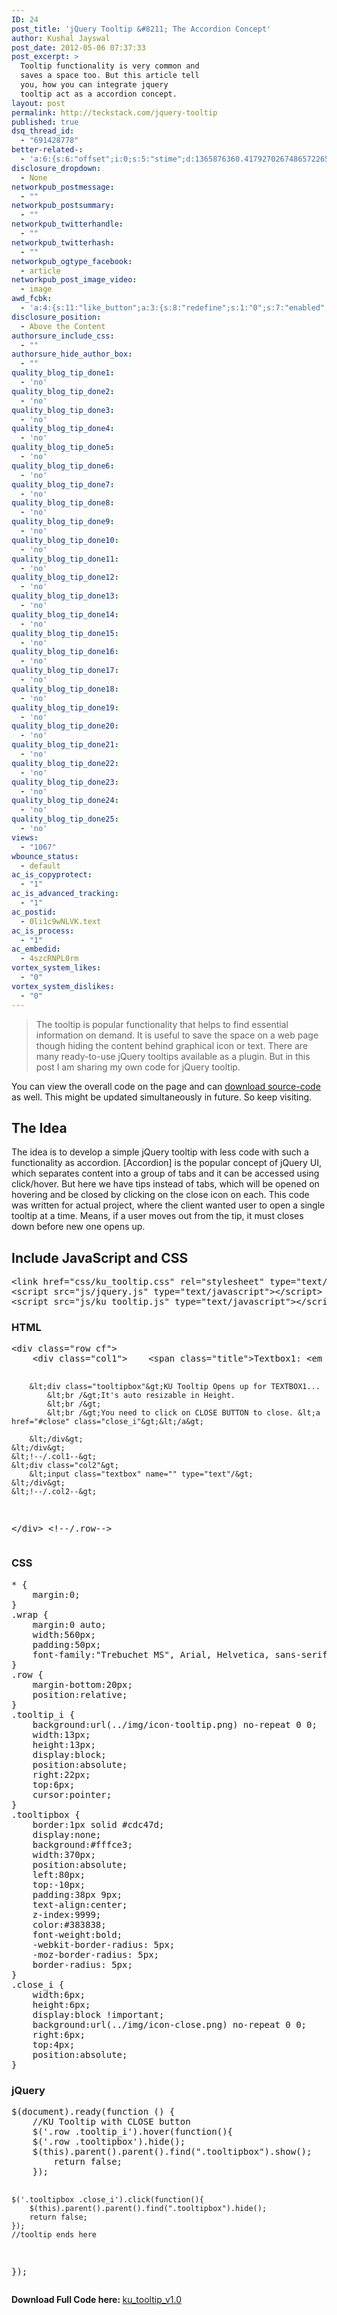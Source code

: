 ```yaml
---
ID: 24
post_title: 'jQuery Tooltip &#8211; The Accordion Concept'
author: Kushal Jayswal
post_date: 2012-05-06 07:37:33
post_excerpt: >
  Tooltip functionality is very common and
  saves a space too. But this article tell
  you, how you can integrate jquery
  tooltip act as a accordion concept.
layout: post
permalink: http://teckstack.com/jquery-tooltip
published: true
dsq_thread_id:
  - "691428778"
better-related-:
  - 'a:6:{s:6:"offset";i:0;s:5:"stime";d:1365876360.4179270267486572265625;s:7:"queries";i:9;i:24;a:43:{i:1618;d:35.114994049072265625;i:1590;d:44.89396925599216814362080185674130916595458984375;i:1559;d:4.97327899932861328125;i:1519;d:44.38333769471287126862080185674130916595458984375;i:1352;d:9.2032985687255859375;i:1323;d:41.06501007080078125;i:206;d:43.09745997302936615369617356918752193450927734375;i:1197;d:27.416473388671875;i:1104;d:11.8903865814208984375;i:970;d:23.9498882293701171875;i:937;d:24.9669189453125;i:912;d:25.2774810791015625;i:893;d:29.949901580810546875;i:874;d:78.7140980747200700307075749151408672332763671875;i:846;d:46.90350341796875;i:792;d:35.0301125625084210923887440003454685211181640625;i:774;d:28.3619709014892578125;i:731;d:33.7175877669761945298887440003454685211181640625;i:638;d:28.7279491424560546875;i:641;d:18.8702602386474609375;i:439;d:23.110576629638671875;i:401;d:24.643726348876953125;i:340;d:58.979707815930993319852859713137149810791015625;i:200;d:24.9998569488525390625;i:263;d:52.8472698139694472274641157127916812896728515625;i:256;d:16.903087615966796875;i:240;d:32.60996246337890625;i:220;d:34.92327823279038767623205785639584064483642578125;i:193;d:8.6260684931053308588388972566463053226470947265625;i:181;d:12.3941020965576171875;i:165;d:12.4020175933837890625;i:154;d:10.56683349609375;i:146;d:16.93335952398911814498205785639584064483642578125;i:141;d:6.885019779205322265625;i:134;d:12.7142299616111902338388972566463053226470947265625;i:126;d:17.0135707855224609375;i:111;d:36.82388257887274818358491756953299045562744140625;i:99;d:14.1207730355942171485139624564908444881439208984375;i:88;d:13.02294158935546875;i:82;d:11.6140308380126953125;i:78;d:1.20809161663055419921875;i:48;d:5.3720703125;i:42;d:3.871479511260986328125;}s:5:"etime";d:1365876360.4404809474945068359375;s:5:"ctime";i:1365876360;}'
disclosure_dropdown:
  - None
networkpub_postmessage:
  - ""
networkpub_postsummary:
  - ""
networkpub_twitterhandle:
  - ""
networkpub_twitterhash:
  - ""
networkpub_ogtype_facebook:
  - article
networkpub_post_image_video:
  - image
awd_fcbk:
  - 'a:4:{s:11:"like_button";a:3:{s:8:"redefine";s:1:"0";s:7:"enabled";s:1:"1";s:5:"place";s:3:"top";}s:9:"opengraph";a:1:{s:11:"object_link";s:0:"";}s:7:"awd_ogp";a:16:{s:2:"id";s:0:"";s:12:"object_title";s:0:"";s:6:"locale";s:5:"en_US";s:10:"determiner";s:4:"auto";s:5:"title";s:7:"%TITLE%";s:4:"type";s:7:"article";s:11:"custom_type";s:10:"teckstack:";s:11:"description";s:13:"%DESCRIPTION%";s:9:"site_name";s:12:"%BLOG_TITLE%";s:3:"url";s:5:"%URL%";s:27:"auto_load_images_attachment";s:1:"0";s:6:"images";a:1:{i:0;s:0:"";}s:27:"auto_load_videos_attachment";s:1:"0";s:6:"videos";a:1:{i:0;s:0:"";}s:27:"auto_load_audios_attachment";s:1:"0";s:6:"audios";a:1:{i:0;s:0:"";}}s:30:"_nonce_options_save_ogp_object";s:10:"89f594fc89";}'
disclosure_position:
  - Above the Content
authorsure_include_css:
  - ""
authorsure_hide_author_box:
  - ""
quality_blog_tip_done1:
  - 'no'
quality_blog_tip_done2:
  - 'no'
quality_blog_tip_done3:
  - 'no'
quality_blog_tip_done4:
  - 'no'
quality_blog_tip_done5:
  - 'no'
quality_blog_tip_done6:
  - 'no'
quality_blog_tip_done7:
  - 'no'
quality_blog_tip_done8:
  - 'no'
quality_blog_tip_done9:
  - 'no'
quality_blog_tip_done10:
  - 'no'
quality_blog_tip_done11:
  - 'no'
quality_blog_tip_done12:
  - 'no'
quality_blog_tip_done13:
  - 'no'
quality_blog_tip_done14:
  - 'no'
quality_blog_tip_done15:
  - 'no'
quality_blog_tip_done16:
  - 'no'
quality_blog_tip_done17:
  - 'no'
quality_blog_tip_done18:
  - 'no'
quality_blog_tip_done19:
  - 'no'
quality_blog_tip_done20:
  - 'no'
quality_blog_tip_done21:
  - 'no'
quality_blog_tip_done22:
  - 'no'
quality_blog_tip_done23:
  - 'no'
quality_blog_tip_done24:
  - 'no'
quality_blog_tip_done25:
  - 'no'
views:
  - "1067"
wbounce_status:
  - default
ac_is_copyprotect:
  - "1"
ac_is_advanced_tracking:
  - "1"
ac_postid:
  - 0li1c9wNLVK.text
ac_is_process:
  - "1"
ac_embedid:
  - 4szcRNPL0rm
vortex_system_likes:
  - "0"
vortex_system_dislikes:
  - "0"
---
```

<blockquote>The tooltip is popular functionality that helps to find essential information on demand. It is useful to save the space on a web page though hiding the content behind graphical icon or text. There are many ready-to-use jQuery tooltips available as a plugin. But in this post I am sharing my own code for jQuery tooltip.</blockquote>
You can view the overall code on the page and can <a title="Download Code" href="http://www.teckstack.com/wp-content/uploads/2012/05/ku_tooltip_v1.0-teckstack.com_.zip" target="_blank">download source-code</a> as well. This might be updated simultaneously in future. So keep visiting.
<h2>The Idea</h2>
The idea is to develop a simple jQuery tooltip with less code with such a functionality as accordion. [Accordion] is the popular concept of jQuery UI, which separates content into a group of tabs and it can be accessed using click/hover. But here we have tips instead of tabs, which will be opened on hovering and be closed by clicking on the close icon on each. This code was written for actual project, where the client wanted user to open a single tooltip at a time. Means, if a user moves out from the tip, it must closes down before new one opens up.
<h2>Include <strong>JavaScript</strong> and <strong>CSS</strong></h2>
<pre>&lt;link href="css/ku_tooltip.css" rel="stylesheet" type="text/css"&gt;
&lt;script src="js/jquery.js" type="text/javascript"&gt;&lt;/script&gt;
&lt;script src="js/ku_tooltip.js" type="text/javascript"&gt;&lt;/script&gt;</pre>
<h3>HTML</h3>
<pre>&lt;div class="row cf"&gt;
    &lt;div class="col1"&gt;	&lt;span class="title"&gt;Textbox1: &lt;em class="tooltip_i"&gt;&lt;/em&gt;&lt;/span&gt;

        &lt;div class="tooltipbox"&gt;KU Tooltip Opens up for TEXTBOX1...
            &lt;br /&gt;It's auto resizable in Height.
            &lt;br /&gt;
            &lt;br /&gt;You need to click on CLOSE BUTTON to close.	&lt;a href="#close" class="close_i"&gt;&lt;/a&gt;

        &lt;/div&gt;
    &lt;/div&gt;
    &lt;!--/.col1--&gt;
    &lt;div class="col2"&gt;
        &lt;input class="textbox" name="" type="text"/&gt;
    &lt;/div&gt;
    &lt;!--/.col2--&gt;
&lt;/div&gt;
&lt;!--/.row--&gt;</pre>
<h3>CSS</h3>
<pre>* {
    margin:0;
}
.wrap {
    margin:0 auto;
    width:560px;
    padding:50px;
    font-family:"Trebuchet MS", Arial, Helvetica, sans-serif;
}
.row {
    margin-bottom:20px;
    position:relative;
}
.tooltip_i {
    background:url(../img/icon-tooltip.png) no-repeat 0 0;
    width:13px;
    height:13px;
    display:block;
    position:absolute;
    right:22px;
    top:6px;
    cursor:pointer;
}
.tooltipbox {
    border:1px solid #cdc47d;
    display:none;
    background:#fffce3;
    width:370px;
    position:absolute;
    left:80px;
    top:-10px;
    padding:38px 9px;
    text-align:center;
    z-index:9999;
    color:#383838;
    font-weight:bold;
    -webkit-border-radius: 5px;
    -moz-border-radius: 5px;
    border-radius: 5px;
}
.close_i {
    width:6px;
    height:6px;
    display:block !important;
    background:url(../img/icon-close.png) no-repeat 0 0;
    right:6px;
    top:4px;
    position:absolute;
}</pre>
<div id="e"></div>
<h3>jQuery</h3>
<pre>$(document).ready(function () {
    //KU Tooltip with CLOSE button
    $('.row .tooltip_i').hover(function(){
    $('.row .tooltipbox').hide();
    $(this).parent().parent().find(".tooltipbox").show();
        return false;
    });

    $('.tooltipbox .close_i').click(function(){
        $(this).parent().parent().find(".tooltipbox").hide();
        return false;
    });
    //tooltip ends here
});</pre>
<strong>Download Full Code here: </strong><a title="Download Code" href="http://teckstack.com/tsdir/wp-content/uploads/2012/05/ku_tooltip_v1.0-teckstack.com_.zip" target="_blank">ku_tooltip_v1.0</a>